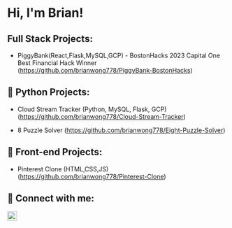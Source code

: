 <h1>Hi, I'm Brian! </h1>

<h2>Full Stack Projects: </h2>

- PiggyBank(React,Flask,MySQL,GCP) - BostonHacks 2023 Capital One Best Financial Hack Winner (https://github.com/brianwong778/PiggyBank-BostonHacks)

<h2>🐍 Python Projects:</h2>

- Cloud Stream Tracker (Python, MySQL, Flask, GCP) (https://github.com/brianwong778/Cloud-Stream-Tracker)

- 8 Puzzle Solver (https://github.com/brianwong778/Eight-Puzzle-Solver)


<h2>🎨 Front-end Projects:</h2>

- Pinterest Clone (HTML,CSS,JS) (https://github.com/brianwong778/Pinterest-Clone)




<h2> 🤳 Connect with me:</h2>



[<img align="left" alt="Brian Wong | LinkedIn" width="22px" src="https://cdn.jsdelivr.net/npm/simple-icons@v3/icons/linkedin.svg" />][linkedin]


[linkedin]: https://www.linkedin.com/in/brian-wong-5242b6224/


